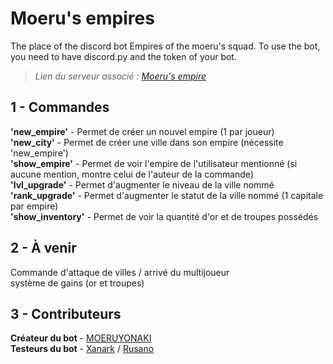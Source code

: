 # Moeru's empires

The place of the discord bot Empires of the moeru's squad.
To use the bot, you need to have discord.py and the token of your bot.  
> *Lien du serveur associé : [Moeru's empire](https://discord.gg/zD5e8b5pkA)*

## 1 - Commandes

**'new_empire'** - Permet de créer un nouvel empire (1 par joueur)  
**'new_city'** - Permet de créer une ville dans son empire (nécessite 'new_empire')  
**'show_empire'** - Permet de voir l'empire de l'utilisateur mentionné (si aucune mention, montre celui de l'auteur de la commande)  
**'lvl_upgrade'** - Permet d'augmenter le niveau de la ville nommé  
**'rank_upgrade'** - Permet d'augmenter le statut de la ville nommé (1 capitale par empire)  
**'show_inventory'** - Permet de voir la quantité d'or et de troupes possédés  

## 2 - À venir

Commande d'attaque de villes / arrivé du multijoueur  
système de gains (or et troupes)  

## 3 - Contributeurs

**Créateur du bot** - [MOERUYONAKI](https://github.com/MOERUYONAKI)  
**Testeurs du bot** - [Xanark](https://github.com/Xanark) / [Rusano](https://github.com/Sleddge)  
